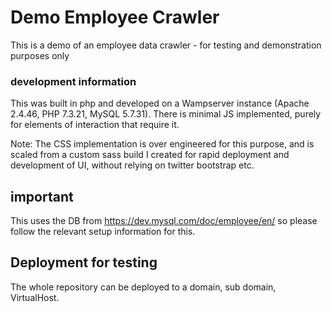 # Demo Employee Crawler

This is a demo of an employee data crawler - for testing and demonstration purposes only

### development information

This was built in php and developed on a Wampserver instance (Apache 2.4.46, PHP 7.3.21, MySQL 5.7.31). There is minimal JS implemented, purely for elements of interaction that require it.

Note: The CSS implementation is over engineered for this purpose, and is scaled from a custom sass build I created for rapid deployment and development of UI, without relying on twitter bootstrap etc.

## important

This uses the DB from https://dev.mysql.com/doc/employee/en/ so please follow the relevant setup information for this.

## Deployment for testing

The whole repository can be deployed to a domain, sub domain, VirtualHost.

